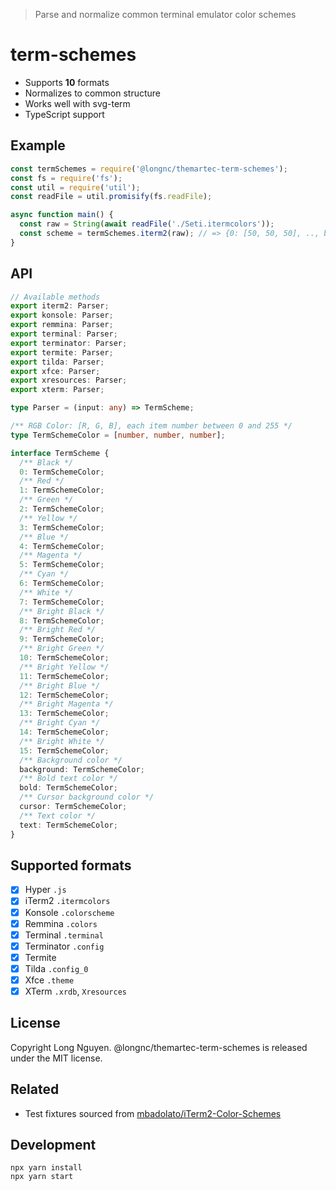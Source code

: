 > Parse and normalize common terminal emulator color schemes

# term-schemes

* Supports **10** formats
* Normalizes to common structure
* Works well with svg-term
* TypeScript support

## Example

```js
const termSchemes = require('@longnc/themartec-term-schemes');
const fs = require('fs');
const util = require('util');
const readFile = util.promisify(fs.readFile);

async function main() {
  const raw = String(await readFile('./Seti.itermcolors'));
  const scheme = termSchemes.iterm2(raw); // => {0: [50, 50, 50], .., background: [17, 18, 19]}
}

```

## API

```ts
// Available methods
export iterm2: Parser;
export konsole: Parser;
export remmina: Parser;
export terminal: Parser;
export terminator: Parser;
export termite: Parser;
export tilda: Parser;
export xfce: Parser;
export xresources: Parser;
export xterm: Parser;

type Parser = (input: any) => TermScheme;

/** RGB Color: [R, G, B], each item number between 0 and 255 */
type TermSchemeColor = [number, number, number];

interface TermScheme {
  /** Black */
  0: TermSchemeColor;
  /** Red */
  1: TermSchemeColor;
  /** Green */
  2: TermSchemeColor;
  /** Yellow */
  3: TermSchemeColor;
  /** Blue */
  4: TermSchemeColor;
  /** Magenta */
  5: TermSchemeColor;
  /** Cyan */
  6: TermSchemeColor;
  /** White */
  7: TermSchemeColor;
  /** Bright Black */
  8: TermSchemeColor;
  /** Bright Red */
  9: TermSchemeColor;
  /** Bright Green */
  10: TermSchemeColor;
  /** Bright Yellow */
  11: TermSchemeColor;
  /** Bright Blue */
  12: TermSchemeColor;
  /** Bright Magenta */
  13: TermSchemeColor;
  /** Bright Cyan */
  14: TermSchemeColor;
  /** Bright White */
  15: TermSchemeColor;
  /** Background color */
  background: TermSchemeColor;
  /** Bold text color */
  bold: TermSchemeColor;
  /** Cursor background color */
  cursor: TermSchemeColor;
  /** Text color */
  text: TermSchemeColor;
}
```

## Supported formats

* [x] Hyper `.js`
* [x] iTerm2 `.itermcolors`
* [x] Konsole `.colorscheme`
* [x] Remmina `.colors`
* [x] Terminal `.terminal`
* [x] Terminator `.config`
* [x] Termite ` `
* [x] Tilda `.config_0`
* [x] Xfce `.theme`
* [x] XTerm `.xrdb`, `Xresources`

## License

Copyright Long Nguyen. @longnc/themartec-term-schemes is released under the MIT license.

## Related

* Test fixtures sourced from [mbadolato/iTerm2-Color-Schemes](https://github.com/mbadolato/iTerm2-Color-Schemes)

## Development

```
npx yarn install
npx yarn start
```
